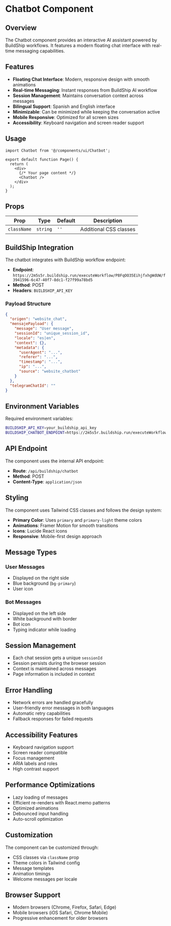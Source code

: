 # Chatbot Component

## Overview

The Chatbot component provides an interactive AI assistant powered by BuildShip workflows. It features a modern floating chat interface with real-time messaging capabilities.

## Features

- **Floating Chat Interface**: Modern, responsive design with smooth animations
- **Real-time Messaging**: Instant responses from BuildShip AI workflow
- **Session Management**: Maintains conversation context across messages
- **Bilingual Support**: Spanish and English interface
- **Minimizable**: Can be minimized while keeping the conversation active
- **Mobile Responsive**: Optimized for all screen sizes
- **Accessibility**: Keyboard navigation and screen reader support

## Usage

```tsx
import Chatbot from '@/components/ui/Chatbot';

export default function Page() {
  return (
    <div>
      {/* Your page content */}
      <Chatbot />
    </div>
  );
}
```

## Props

| Prop | Type | Default | Description |
|------|------|---------|-------------|
| `className` | `string` | `''` | Additional CSS classes |

## BuildShip Integration

The chatbot integrates with BuildShip workflow endpoint:
- **Endpoint**: `https://2m5s5r.buildship.run/executeWorkflow/P8FqOO35EihjfxhgWdUW/f3941596-6c47-40f7-8dc1-f27f99a78bd5`
- **Method**: POST
- **Headers**: `BUILDSHIP_API_KEY`

### Payload Structure

```json
{
  "origen": "website_chat",
  "mensajePayload": {
    "message": "User message",
    "sessionId": "unique_session_id",
    "locale": "es|en",
    "context": {},
    "metadata": {
      "userAgent": "...",
      "referer": "...",
      "timestamp": "...",
      "ip": "...",
      "source": "website_chatbot"
    }
  },
  "telegramChatId": ""
}
```

## Environment Variables

Required environment variables:

```bash
BUILDSHIP_API_KEY=your_buildship_api_key
BUILDSHIP_CHATBOT_ENDPOINT=https://2m5s5r.buildship.run/executeWorkflow/P8FqOO35EihjfxhgWdUW/f3941596-6c47-40f7-8dc1-f27f99a78bd5
```

## API Endpoint

The component uses the internal API endpoint:
- **Route**: `/api/buildship/chatbot`
- **Method**: POST
- **Content-Type**: `application/json`

## Styling

The component uses Tailwind CSS classes and follows the design system:
- **Primary Color**: Uses `primary` and `primary-light` theme colors
- **Animations**: Framer Motion for smooth transitions
- **Icons**: Lucide React icons
- **Responsive**: Mobile-first design approach

## Message Types

### User Messages
- Displayed on the right side
- Blue background (`bg-primary`)
- User icon

### Bot Messages
- Displayed on the left side
- White background with border
- Bot icon
- Typing indicator while loading

## Session Management

- Each chat session gets a unique `sessionId`
- Session persists during the browser session
- Context is maintained across messages
- Page information is included in context

## Error Handling

- Network errors are handled gracefully
- User-friendly error messages in both languages
- Automatic retry capabilities
- Fallback responses for failed requests

## Accessibility Features

- Keyboard navigation support
- Screen reader compatible
- Focus management
- ARIA labels and roles
- High contrast support

## Performance Optimizations

- Lazy loading of messages
- Efficient re-renders with React.memo patterns
- Optimized animations
- Debounced input handling
- Auto-scroll optimization

## Customization

The component can be customized through:
- CSS classes via `className` prop
- Theme colors in Tailwind config
- Message templates
- Animation timings
- Welcome messages per locale

## Browser Support

- Modern browsers (Chrome, Firefox, Safari, Edge)
- Mobile browsers (iOS Safari, Chrome Mobile)
- Progressive enhancement for older browsers